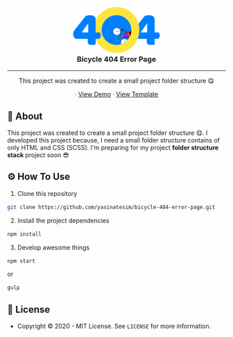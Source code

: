 

<h3 align="center">
  <br>
  <a href="https://github.com/yasinatesim/bicycle-404-error-page"><img src="./dist/assets/img/error-page-text.png" alt="Bicycle 404 Error Page" width="200"></a>
  <br>
  Bicycle 404 Error Page
  <br>
</h3>
<hr>
<p align="center">This project was created to create a small project folder structure 😋</p>

  <p align="center">
    · <a href="https://yasinatesim.github.io/bicycle-404-error-page/dist/">View Demo</a>
    · <a href="https://www.uplabs.com/posts/404-78b9a915-2ee4-4d95-bbc8-e7354d5f4776">View Template</a>  
  </p>
</p>

## 📖 About

This project was created to create a small project folder structure 😋.
I developed this project because, I need a small folder structure contains of only HTML and CSS (SCSS).
I'm preparing for my project **folder structure stack** project soon 😎


## ⚙️ How To Use

 1. Clone this repository

```bash
git clone https://github.com/yasinatesim/bicycle-404-error-page.git
```

 2. Install the project dependencies
```bash
npm install
```
 3. Develop awesome things
```bash
npm start
```

or

```bash
gulp
```

## 🔑 License
* Copyright © 2020 - MIT License.
See `LICENSE` for more information.
